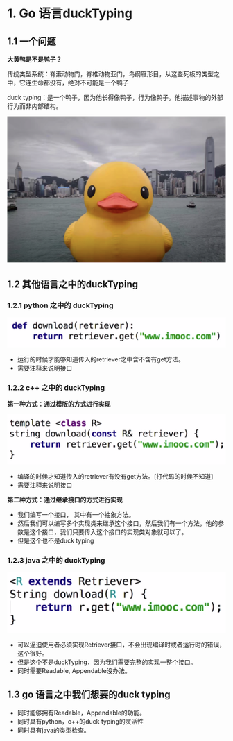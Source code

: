 # 1. Go 语言duckTyping

## 1.1 一个问题

**大黄鸭是不是鸭子？**

传统类型系统：脊索动物门，脊椎动物亚门，鸟纲雁形目，从这些死板的类型之中，它连生命都没有，绝对不可能是一个鸭子

duck typing：是一个鸭子，因为他长得像鸭子，行为像鸭子。他描述事物的外部行为而非内部结构。

![image-20230113155053650](./pictures/image-20230113155053650.png)



## 1.2 其他语言之中的duckTyping

### 1.2.1 python 之中的 duckTyping

![image-20230113155750425](./pictures/image-20230113155750425.png)

- 运行的时候才能够知道传入的retriever之中含不含有get方法。
- 需要注释来说明接口

### 1.2.2 c++ 之中的 duckTyping

**第一种方式：通过模版的方式进行实现**

![image-20230113160006467](./pictures/image-20230113160006467.png)

- 编译的时候才知道传入的retriever有没有get方法。[打代码的时候不知道]
- 需要注释来说明接口

**第二种方式：通过继承接口的方式进行实现**

- 我们编写一个接口， 其中有一个抽象方法。
- 然后我们可以编写多个实现类来继承这个接口，然后我们有一个方法，他的参数是这个接口，我们只要传入这个接口的实现类对象就可以了。
- 但是这个也不是duck typing

### 1.2.3 java 之中的 duckTyping

![image-20230113160343289](./pictures/image-20230113160343289.png)

- 可以逼迫使用者必须实现Retriever接口，不会出现编译时或者运行时的错误，这个很好。
- 但是这个不是duckTyping，因为我们需要完整的实现一整个接口。
- 同时需要Readable, Appendable没办法。



## 1.3 go 语言之中我们想要的duck typing

- 同时能够拥有Readable，Appendable的功能。
- 同时具有python，c++的duck typing的灵活性
- 同时具有java的类型检查。


